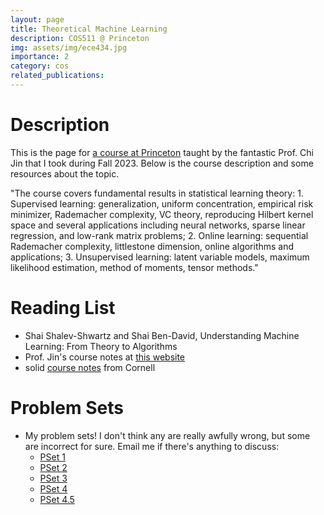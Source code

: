 ```yaml
---
layout: page
title: Theoretical Machine Learning
description: COS511 @ Princeton
img: assets/img/ece434.jpg
importance: 2
category: cos
related_publications: 
---
```


# Description
This is the page for <a href="https://registrar.princeton.edu/course-offerings/course-details?term=1242&courseid=002096">a course at Princeton</a> taught by the fantastic Prof. Chi Jin that I took during Fall 2023. Below is the course description and some resources about the topic.

"The course covers fundamental results in statistical learning theory: 1. Supervised learning: generalization, uniform concentration, empirical risk minimizer, Rademacher complexity, VC theory, reproducing Hilbert kernel space and several applications including neural networks, sparse linear regression, and low-rank matrix problems; 2. Online learning: sequential Rademacher complexity, littlestone dimension, online algorithms and applications; 3. Unsupervised learning: latent variable models, maximum likelihood estimation, method of moments, tensor methods."

# Reading List
- Shai Shalev-Shwartz and Shai Ben-David, Understanding Machine Learning: From Theory to Algorithms
- Prof. Jin's course notes at <a href="https://sites.google.com/view/cjin/teaching/cos511ece434cos434">this website</a>
- solid <a href="https://www.cs.cornell.edu/courses/cs6781/2020sp/">course notes</a> from Cornell

# Problem Sets
- My problem sets! I don't think any are really awfully wrong, but some are incorrect for sure. Email me if there's anything to discuss:
    - <a href="/assets/pdf/ece434/ps1.pdf">PSet 1</a>
    - <a href="/assets/pdf/ece434/ps2.pdf">PSet 2</a>
    - <a href="/assets/pdf/ece434/ps3.pdf">PSet 3</a>
    - <a href="/assets/pdf/ece434/ps4.pdf">PSet 4</a>
    - <a href="/assets/pdf/ece434/final.pdf">PSet 4.5</a>
